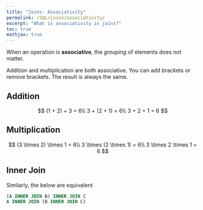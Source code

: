 ```yaml
---
title: "Joins: Associativity"
permalink: /SQL/joins/associativity/
excerpt: "What is associativity in joins?"
toc: true
mathjax: true
---
```


When an operation is __associative__, the _grouping_ of elements does not matter.

Addition and multiplication are both associative. You can add brackets or remove brackets. The result is always the same.

## Addition

$$
(1 + 2) + 3 = 6\\
3 + (2 + 1) = 6\\
3 + 2 + 1 = 6
$$

## Multiplication

$$
(3 \times 2) \times 1 = 6\\
3 \times (2 \times 1) = 6\\
3 \times 2 \times 1 = 6
$$


## Inner Join

Similarly, the below are equivalent

```sql
(A INNER JOIN B) INNER JOIN C
A INNER JOIN (B INNER JOIN C)
```


